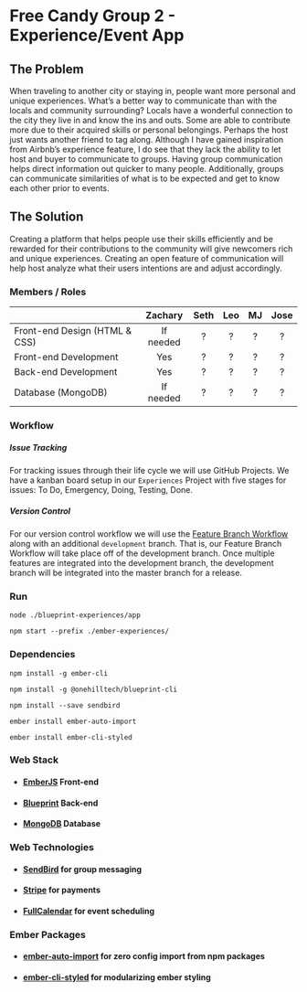 # Free Candy Group 2 - Experience/Event App

## The Problem

When traveling to another city or staying in, people want more personal and unique experiences. What’s a better way to communicate than with the
locals and community surrounding? Locals have a wonderful connection to the city they live in and know the ins and outs. Some are able to contribute more due to their acquired skills or personal belongings. Perhaps the host just wants another friend to tag along. Although I have gained inspiration from Airbnb’s experience feature, I do see that they lack the ability to let host and buyer to communicate to groups. Having group communication helps direct information out quicker to many people. Additionally, groups can communicate similarities of what is to be expected and get to know each other prior to events.

## The Solution

Creating a platform that helps people use their skills efficiently and be rewarded for their contributions to the community will give newcomers rich and unique experiences. Creating an open feature of communication will help host analyze what their users intentions are and adjust accordingly.

### Members / Roles

|                                   | Zachary       | Seth       | Leo     | MJ     | Jose     |
| --------------------------------- | :-----------: |:----------:| :------:| :----: | :------: |
| Front-end Design (HTML & CSS)     | If needed     | ?          | ?       | ?      | ?        |
| Front-end Development             | Yes           | ?          | ?       | ?      | ?        |
| Back-end Development              | Yes           | ?          | ?       | ?      | ?        |
| Database (MongoDB)                | If needed     | ?          | ?       | ?      | ?        |

### Workflow

##### Issue Tracking

For tracking issues through their life cycle we will use GitHub Projects. We have a kanban board setup in our `Experiences` Project with five stages for issues: To Do, Emergency, Doing, Testing, Done.

##### Version Control

For our version control workflow we will use the [Feature Branch Workflow](https://www.atlassian.com/git/tutorials/comparing-workflows/feature-branch-workflow) along with an additional `development` branch. That is, our Feature Branch Workflow will take place off of the development branch. Once multiple features are integrated into the development branch, the development branch will be integrated into the master branch for a release.

### Run

`node ./blueprint-experiences/app`

`npm start --prefix ./ember-experiences/`


### Dependencies

`npm install -g ember-cli`

`npm install -g @onehilltech/blueprint-cli`

`npm install --save sendbird`

`ember install ember-auto-import`

`ember install ember-cli-styled`

### Web Stack

* #### [EmberJS](https://www.emberjs.com/) Front-end

* #### [Blueprint](https://blueprint.onehilltech.com/) Back-end

* #### [MongoDB](https://www.mongodb.com/) Database

### Web Technologies

* #### [SendBird](https://docs.sendbird.com/javascript/quick_start) for group messaging

* #### [Stripe](https://stripe.com/us/payments) for payments

* #### [FullCalendar](https://fullcalendar.io/) for event scheduling

### Ember Packages

* #### [ember-auto-import](https://github.com/ef4/ember-auto-import) for zero config import from npm packages

* #### [ember-cli-styled](https://github.com/onehilltech/ember-cli-styled) for modularizing ember styling
